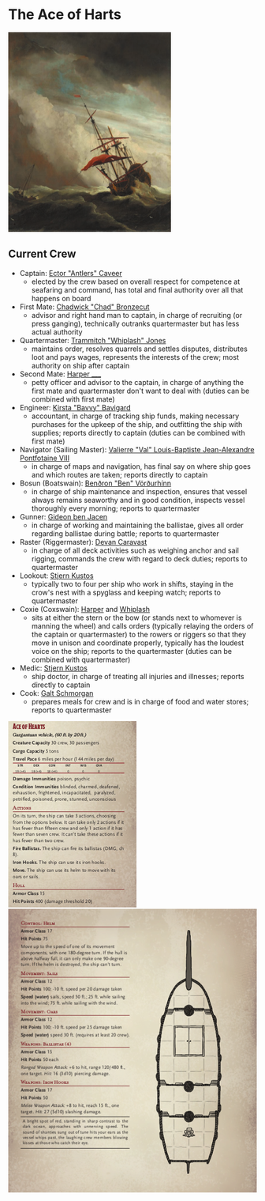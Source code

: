 # The Ace of Harts

![ship image](ace_of_harts.png)


## Current Crew

* Captain: [Ector "Antlers" Caveer](../../people/Ector_Antlers.md)
  * elected by the crew based on overall respect for competence at seafaring and command, has total and final authority over all that happens on board
* First Mate: [Chadwick "Chad" Bronzecut](../../people/Chadwick.md)
  * advisor and right hand man to captain, in charge of recruiting (or press ganging), technically outranks quartermaster but has less actual authority
* Quartermaster: [Trammitch "Whiplash" Jones](../../people/Trammitch_Whiplash.md)
  * maintains order, resolves quarrels and settles disputes, distributes loot and pays wages, represents the interests of the crew; most authority on ship after captain
* Second Mate: [Harper ___](../../people/Harper.md)
  * petty officer and advisor to the captain, in charge of anything the first mate and quartermaster don't want to deal with (duties can be combined with first mate)
* Engineer: [Kirsta "Bavvy" Bavigard](../../people/Kirsta_Bavvy.md)
  * accountant, in charge of tracking ship funds, making necessary purchases for the upkeep of the ship, and outfitting the ship with supplies; reports directly to captain (duties can be combined with first mate)
* Navigator (Sailing Master): [Valierre "Val" Louis-Baptiste Jean-Alexandre Pontfotaine VIII](../../people/pcs/Valierre.md)
  * in charge of maps and navigation, has final say on where ship goes and which routes are taken; reports directly to captain
* Bosun (Boatswain): [Benðron "Ben" Vörðurhínn](../../people/Bendron.md)
  *  in charge of ship maintenance and inspection, ensures that vessel always remains seaworthy and in good condition, inspects vessel thoroughly every morning; reports to quartermaster
* Gunner: [Gideon ben Jacen](../../people/pcs/Gideon.md)
  * in charge of working and maintaining the ballistae, gives all order regarding ballistae during battle; reports to quartermaster
* Raster (Riggermaster): [Devan Caravast](../../people/Devan.md)
  * in charge of all deck activities such as weighing anchor and sail rigging, commands the crew with regard to deck duties; reports to quartermaster
* Lookout: [Stjern Kustos](../../people/pcs/Stjern.md)
  * typically two to four per ship who work in shifts, staying in the crow's nest with a spyglass and keeping watch; reports to quartermaster 
* Coxie (Coxswain): [Harper](../../people/Harper.md) and [Whiplash](../../people/Trammitch_Whiplash.md)
  * sits at either the stern or the bow (or stands next to whomever is manning the wheel) and calls orders (typically relaying the orders of the captain or quartermaster) to the rowers or riggers so that they move in unison and coordinate properly, typically has the loudest voice on the ship; reports to the quartermaster (duties can be combined with quartermaster)
* Medic: [Stjern Kustos](../../people/pcs/Stjern.md)
  * ship doctor, in charge of treating all injuries and illnesses; reports directly to captain
* Cook: [Galt Schmorgan](../../people/Galt.md)
  * prepares meals for crew and is in charge of food and water stores; reports to quartermaster

![statblock](statblock.png)
![deck](battlemap.png)
